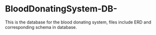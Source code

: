# BloodDonatingSystem-DB-
This is the database for the blood donating system, files include ERD and corresponding schema in database.
